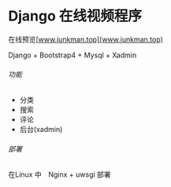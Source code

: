 # Django 在线视频程序

在线预览[www.junkman.top](www.junkman.top)

Django + Bootstrap4 + Mysql + Xadmin

###### 功能
- 分类
- 搜索
- 评论
- 后台(xadmin)

###### 部署

在Linux 中　Nginx + uwsgi 部署
